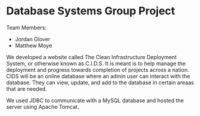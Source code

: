 # Database Systems Group Project

Team Members:
* Jordan Glover
* Matthew Moye

We developed a website called The Clean Infrastructure Deployment System, or otherwise known as C.I.D.S. It is meant is to help manage the deployment and progress towards completion of projects across a nation. CIDS will be an online database where an admin user can interact with the database. They can view, update, and add to the database in certain areaas that are needed.

We used JDBC to communicate with a MySQL database and hosted the server using Apache Tomcat.
